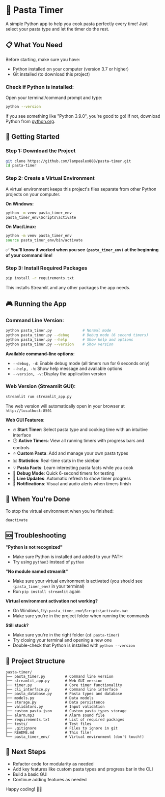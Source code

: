 # 🍝 Pasta Timer

A simple Python app to help you cook pasta perfectly every time! Just select your pasta type and let the timer do the rest.

## 📋 What You Need

Before starting, make sure you have:
- Python installed on your computer (version 3.7 or higher)
- Git installed (to download this project)

### Check if Python is installed:
Open your terminal/command prompt and type:
```bash
python --version
```
If you see something like "Python 3.9.0", you're good to go! If not, download Python from [python.org](https://python.org).

## 🚀 Getting Started

### Step 1: Download the Project
```bash
git clone https://github.com/lampealex888/pasta-timer.git
cd pasta-timer
```

### Step 2: Create a Virtual Environment
A virtual environment keeps this project's files separate from other Python projects on your computer.

**On Windows:**
```bash
python -m venv pasta_timer_env
pasta_timer_env\Scripts\activate
```

**On Mac/Linux:**
```bash
python -m venv pasta_timer_env
source pasta_timer_env/bin/activate
```

✅ **You'll know it worked when you see `(pasta_timer_env)` at the beginning of your command line!**

### Step 3: Install Required Packages
```bash
pip install -r requirements.txt
```

This installs Streamlit and any other packages the app needs.

## 🎮 Running the App

### Command Line Version:
```bash
python pasta_timer.py              # Normal mode
python pasta_timer.py --debug      # Debug mode (6 second timers)
python pasta_timer.py --help       # Show help and options
python pasta_timer.py --version    # Show version
```

**Available command-line options:**
- `--debug, -d`: Enable debug mode (all timers run for 6 seconds only)
- `--help, -h`: Show help message and available options
- `--version, -v`: Display the application version

### Web Version (Streamlit GUI):
```bash
streamlit run streamlit_app.py
```

The web version will automatically open in your browser at `http://localhost:8501`

**Web GUI Features:**
- 🔥 **Start Timer**: Select pasta type and cooking time with an intuitive interface
- 🕐 **Active Timers**: View all running timers with progress bars and controls
- ⭐ **Custom Pasta**: Add and manage your own pasta types
- 📊 **Statistics**: Real-time stats in the sidebar
- 💡 **Pasta Facts**: Learn interesting pasta facts while you cook
- 🔧 **Debug Mode**: Quick 6-second timers for testing
- 🔄 **Live Updates**: Automatic refresh to show timer progress
- 🎉 **Notifications**: Visual and audio alerts when timers finish

## 🛑 When You're Done

To stop the virtual environment when you're finished:
```bash
deactivate
```

## 🆘 Troubleshooting

**"Python is not recognized"**
- Make sure Python is installed and added to your PATH
- Try using `python3` instead of `python`

**"No module named streamlit"**
- Make sure your virtual environment is activated (you should see `(pasta_timer_env)` in your terminal)
- Run `pip install streamlit` again

**Virtual environment activation not working?**
- On Windows, try: `pasta_timer_env\Scripts\activate.bat`
- Make sure you're in the project folder when running the commands

**Still stuck?**
- Make sure you're in the right folder (`cd pasta-timer`)
- Try closing your terminal and opening a new one
- Double-check that Python is installed with `python --version`

## 📁 Project Structure
```
pasta-timer/
├── pasta_timer.py         # Command line version
├── streamlit_app.py       # Web GUI version
├── timer.py               # Core timer functionality
├── cli_interface.py       # Command line interface
├── pasta_database.py      # Pasta types and database
├── models.py              # Data models
├── storage.py             # Data persistence
├── validators.py          # Input validation
├── custom_pasta.json      # Custom pasta types storage
├── alarm.mp3              # Alarm sound file
├── requirements.txt       # List of required packages
├── tests/                 # Test files
├── .gitignore             # Files to ignore in git
├── README.md              # This file!
└── pasta_timer_env/       # Virtual environment (don't touch!)
```

## 🎯 Next Steps

- Refactor code for modularity as needed
- Add key features like custom pasta types and progress bar in the CLI
- Build a basic GUI
- Continue adding features as needed

Happy coding! 🐍✨